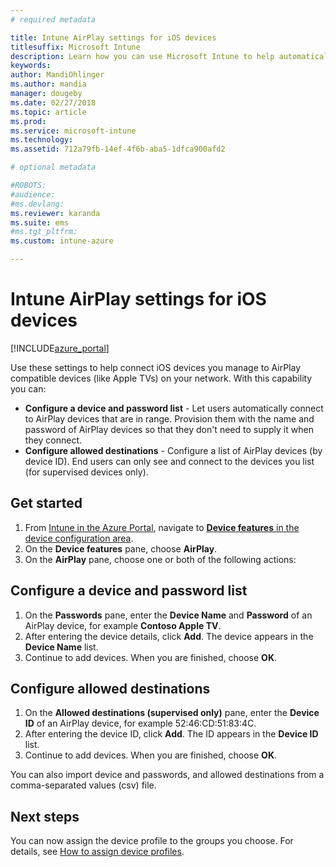 ```yaml
---
# required metadata

title: Intune AirPlay settings for iOS devices
titlesuffix: Microsoft Intune
description: Learn how you can use Microsoft Intune to help automatically connect iOS devices to AirPlay compatible devices.
keywords:
author: MandiOhlinger
ms.author: mandia
manager: dougeby
ms.date: 02/27/2018
ms.topic: article
ms.prod:
ms.service: microsoft-intune
ms.technology:
ms.assetid: 712a79fb-14ef-4f6b-aba5-1dfca900afd2

# optional metadata

#ROBOTS:
#audience:
#ms.devlang:
ms.reviewer: karanda
ms.suite: ems
#ms.tgt_pltfrm:
ms.custom: intune-azure

---
```


# Intune AirPlay settings for iOS devices

[!INCLUDE[azure_portal](./includes/azure_portal.md)]

Use these settings to help connect iOS devices you manage to AirPlay compatible devices (like Apple TVs) on your network.
With this capability you can:

- **Configure a device and password list** - Let users automatically connect to AirPlay devices that are in range. Provision them with the name and password of AirPlay devices so that they don't need to supply it when they connect.
- **Configure allowed destinations** - Configure a list of AirPlay devices (by device ID). End users can only see and connect to the devices you list (for supervised devices only).

## Get started

1. From [Intune in the Azure Portal](https://portal.azure.com), navigate to [**Device features** in the device configuration area](device-features-configure.md). 
1. On the **Device features** pane, choose **AirPlay**.
2. On the **AirPlay** pane, choose one or both of the following actions:

## Configure a device and password list

1. On the **Passwords** pane, enter the **Device Name** and **Password** of an AirPlay device, for example **Contoso Apple TV**.
2. After entering the device details, click **Add**. The device appears in the **Device Name** list.
3. Continue to add devices. When you are finished, choose **OK**.


## Configure allowed destinations

1. On the **Allowed destinations (supervised only)** pane, enter the **Device ID** of an AirPlay device, for example 52:46:CD:51:83:4C.
2. After entering the device ID, click **Add**. The ID appears in the **Device ID** list.
3. Continue to add devices. When you are finished, choose **OK**.

You can also import device and passwords, and allowed destinations from a comma-separated values (csv) file.


## Next steps

You can now assign the device profile to the groups you choose. For details, see [How to assign device profiles](device-profile-assign.md).

